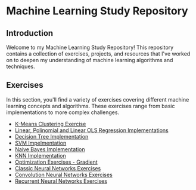 # Machine Learning Study Repository

## Introduction
Welcome to my Machine Learning Study Repository! This repository contains a collection of exercises, projects, and resources that I've worked on to deepen my understanding of machine learning algorithms and techniques.

## Exercises
In this section, you'll find a variety of exercises covering different machine learning concepts and algorithms. These exercises range from basic implementations to more complex challenges.

- [K-Means Clustering Exercise](Unsupervised_Learning/clustering_methods/K-means)
- [Linear, Polinomial and Linear OLS Regression Implementations](Supervised_Learning/regression/regression_algorithms)
- [Decision Tree Implementation](Supervised_Learning/classification_methods/decisional_tree)
- [SVM Impelmentation](Supervised_Learning/classification_methods/SVM)
- [Naive Bayes Implementation](Supervised_Learning/classification_methods/Naive_Bayes)
- [KNN Implementation](Supervised_Learning/classification_methods/K-Nearest_Neighbors)
- [Optimization Exercises - Gradient](Optimization)
- [Classic Neural Networks Exercises](Neural_Networks/classic)
- [Convolution Neural Networks Exercises](Neural_Networks/convolution)
- [Recurrent Neural Networks Exercises](Neural_Networks/recurrent)

